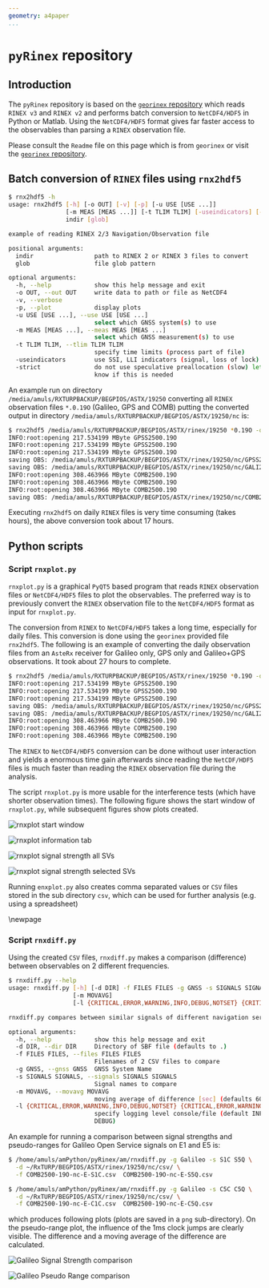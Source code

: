 ```yaml
---
geometry: a4paper
...
```


# `pyRinex`  repository

## Introduction

The `pyRinex` repository is based on the [`georinex` repository](https://github.com/scivision/georinex) which reads `RINEX v3` and `RINEX v2` and performs batch conversion to `NetCDF4/HDF5` in Python or Matlab. Using the `NetCDF4/HDF5` format gives far faster access to the observables than parsing a `RINEX` observation file.

Please consult the `Readme` file on this page which is from `georinex` or visit the [`georinex` repository](https://github.com/scivision/georinex).

## Batch conversion of `RINEX` files using `rnx2hdf5`

```bash
$ rnx2hdf5 -h
usage: rnx2hdf5 [-h] [-o OUT] [-v] [-p] [-u USE [USE ...]]
                [-m MEAS [MEAS ...]] [-t TLIM TLIM] [-useindicators] [-strict]
                indir [glob]

example of reading RINEX 2/3 Navigation/Observation file

positional arguments:
  indir                 path to RINEX 2 or RINEX 3 files to convert
  glob                  file glob pattern

optional arguments:
  -h, --help            show this help message and exit
  -o OUT, --out OUT     write data to path or file as NetCDF4
  -v, --verbose
  -p, --plot            display plots
  -u USE [USE ...], --use USE [USE ...]
                        select which GNSS system(s) to use
  -m MEAS [MEAS ...], --meas MEAS [MEAS ...]
                        select which GNSS measurement(s) to use
  -t TLIM TLIM, --tlim TLIM TLIM
                        specify time limits (process part of file)
  -useindicators        use SSI, LLI indicators (signal, loss of lock)
  -strict               do not use speculative preallocation (slow) let us
                        know if this is needed

```

An example run on directory `/media/amuls/RXTURPBACKUP/BEGPIOS/ASTX/19250` converting all `RINEX` observation files `*.0.19O` (Galileo, GPS and COMB) putting the converted output in directory `/media/amuls/RXTURPBACKUP/BEGPIOS/ASTX/19250/nc` is:



```bash
$ rnx2hdf5 /media/amuls/RXTURPBACKUP/BEGPIOS/ASTX/rinex/19250 *0.19O -o /media/amuls/RXTURPBACKUP/BEGPIOS/ASTX/rinex/19250/nc/ -v
INFO:root:opening 217.534199 MByte GPSS2500.19O
INFO:root:opening 217.534199 MByte GPSS2500.19O
INFO:root:opening 217.534199 MByte GPSS2500.19O
saving OBS: /media/amuls/RXTURPBACKUP/BEGPIOS/ASTX/rinex/19250/nc/GPSS2500.19O.nc
saving OBS: /media/amuls/RXTURPBACKUP/BEGPIOS/ASTX/rinex/19250/nc/GALI2500.19O.nc
INFO:root:opening 308.463966 MByte COMB2500.19O
INFO:root:opening 308.463966 MByte COMB2500.19O
INFO:root:opening 308.463966 MByte COMB2500.19O
saving OBS: /media/amuls/RXTURPBACKUP/BEGPIOS/ASTX/rinex/19250/nc/COMB2500.19O.nc
```

Executing `rnx2hdf5` on daily `RINEX` files is very time consuming (takes hours), the above conversion took about 17 hours.

## Python scripts 

### Script `rnxplot.py`

`rnxplot.py` is a graphical `PyQT5` based program that reads `RINEX` observation files or `NetCDF4/HDF5` files to plot the observables. The preferred way is to previously convert the `RINEX` observation file to the `NetCDF4/HDF5` format as input for `rnxplot.py`.

The conversion from `RINEX` to `NetCDF4/HDF5` takes a long time, especially for daily files. This conversion is done using the `georinex` provided file `rnx2hdf5`. The following is an example of converting the daily observation files from an `AsteRx` receiver for Galileo only, GPS only and Galileo+GPS observations. It took about 27 hours to complete.


```bash
$ rnx2hdf5 /media/amuls/RXTURPBACKUP/BEGPIOS/ASTX/rinex/19250 *0.19O -o /media/amuls/RXTURPBACKUP/BEGPIOS/ASTX/rinex/19250/nc/ -v
INFO:root:opening 217.534199 MByte GPSS2500.19O
INFO:root:opening 217.534199 MByte GPSS2500.19O
INFO:root:opening 217.534199 MByte GPSS2500.19O
saving OBS: /media/amuls/RXTURPBACKUP/BEGPIOS/ASTX/rinex/19250/nc/GPSS2500.19O.nc
saving OBS: /media/amuls/RXTURPBACKUP/BEGPIOS/ASTX/rinex/19250/nc/GALI2500.19O.nc
INFO:root:opening 308.463966 MByte COMB2500.19O
INFO:root:opening 308.463966 MByte COMB2500.19O
INFO:root:opening 308.463966 MByte COMB2500.19O
```

The `RINEX` to `NetCDF4/HDF5` conversion can be done without user interaction and yields a enormous time gain afterwards since reading the `NetCDF/HDF5` files is much faster than reading the `RINEX` observation file during the analysis.

The script `rnxplot.py` is more usable for the interference tests  (which have shorter observation times). The following figure shows the start window of  `rnxplot.py`, while subsequent figures show plots created.

![`rnxplot` start window](./FIGS/rnxplot.png "")

![`rnxplot` information tab](./FIGS/rnxplot-info.png "")

![`rnxplot` signal strength all SVs](./FIGS/rnxplot-ss.png "")

![`rnxplot` signal strength selected SVs](./FIGS/rnxplot-ss-e.png "")

Running `enxplot.py` also creates comma separated values or `CSV` files stored in the sub directory `csv`, which can be used for further analysis (e.g. using a spreadsheet)

\newpage

### Script `rnxdiff.py`

Using the created `CSV` files,  `rnxdiff.py` makes a comparison (difference) between observables on 2 different frequencies.

```bash
$ rnxdiff.py --help
usage: rnxdiff.py [-h] [-d DIR] -f FILES FILES -g GNSS -s SIGNALS SIGNALS
                  [-m MOVAVG]
                  [-l {CRITICAL,ERROR,WARNING,INFO,DEBUG,NOTSET} {CRITICAL,ERROR,WARNING,INFO,DEBUG,NOTSET}]

rnxdiff.py compares between similar signals of different navigation services

optional arguments:
  -h, --help            show this help message and exit
  -d DIR, --dir DIR     Directory of SBF file (defaults to .)
  -f FILES FILES, --files FILES FILES
                        Filenames of 2 CSV files to compare
  -g GNSS, --gnss GNSS  GNSS System Name
  -s SIGNALS SIGNALS, --signals SIGNALS SIGNALS
                        Signal names to compare
  -m MOVAVG, --movavg MOVAVG
                        moving average of difference [sec] (defaults 60s)
  -l {CRITICAL,ERROR,WARNING,INFO,DEBUG,NOTSET} {CRITICAL,ERROR,WARNING,INFO,DEBUG,NOTSET}, --logging {CRITICAL,ERROR,WARNING,INFO,DEBUG,NOTSET} {CRITICAL,ERROR,WARNING,INFO,DEBUG,NOTSET}
                        specify logging level console/file (default INFO
                        DEBUG)
```

An example for running a comparison between signal strengths and pseudo-ranges for Galileo Open Service signals on E1 and E5 is:

```bash
$ /home/amuls/amPython/pyRinex/am/rnxdiff.py -g Galileo -s S1C S5Q \
  -d ~/RxTURP/BEGPIOS/ASTX/rinex/19250/nc/csv/ \
  -f COMB2500-19O-nc-E-S1C.csv  COMB2500-19O-nc-E-S5Q.csv

$ /home/amuls/amPython/pyRinex/am/rnxdiff.py -g Galileo -s C5C C5Q \
  -d ~/RxTURP/BEGPIOS/ASTX/rinex/19250/nc/csv/ \
  -f COMB2500-19O-nc-E-C1C.csv  COMB2500-19O-nc-E-C5Q.csv
```

which produces following plots (plots are saved in a `png` sub-directory). On the pseudo-range  plot, the influence of the 1ms clock jumps are clearly visible. The difference and a moving average of the difference are calculated.

![Galileo Signal Strength comparison](./FIGS/GAL-S1C-S5Q.png "")

![Galileo Pseudo Range comparison](./FIGS/GAL-C1C-C5Q.png "")
